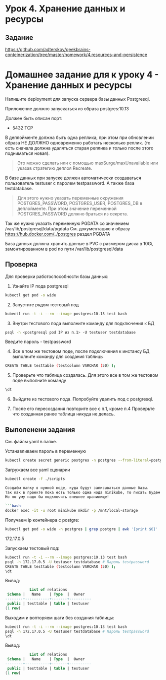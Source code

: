 # Урок 4. Хранение данных и ресурсы

## Задание

https://github.com/adterskov/geekbrains-conteinerization/tree/master/homework/4.resources-and-persistence

# Домашнее задание для к уроку 4 - Хранение данных и ресурсы

Напишите deployment для запуска сервера базы данных Postgresql.

Приложение должно запускаться из образа postgres:10.13

Должен быть описан порт:

- 5432 TCP

В деплойменте должна быть одна реплика, при этом при обновлении образа
НЕ ДОЛЖНО одновременно работать несколько реплик.
(то есть сначала должна удаляться старая реплика и только после этого подниматься новая).

> Это можно сделать или с помощью maxSurge/maxUnavailable или указав стратегию деплоя Recreate.

В базе данных при запуске должен автоматически создаваться пользователь testuser
с паролем testpassword. А также база testdatabase.

> Для этого нужно указать переменные окружения POSTGRES_PASSWORD, POSTGRES_USER, POSTGRES_DB в деплойменте.
> При этом значение переменной POSTGRES_PASSWORD должно браться из секрета.

Так же нужно указать переменную PGDATA со значением /var/lib/postgresql/data/pgdata
См. документацию к образу https://hub.docker.com/_/postgres раздел PGDATA

База данных должна хранить данные в PVC c размером диска в 10Gi, замонтированном в pod по пути /var/lib/postgresql/data


## Проверка

Для проверки работоспособности базы данных:

1. Узнайте IP пода postgresql

```bash
kubectl get pod -o wide
```

2. Запустите рядом тестовый под

```bash
kubectl run -t -i --rm --image postgres:10.13 test bash
```

3. Внутри тестового пода выполните команду для подключения к БД

```bash
psql -h <postgresql pod IP из п.1> -U testuser testdatabase
```

Введите пароль - testpassword

4. Все в том же тестовом поде, после подключения к инстансу БД выполните команду для создания таблицы

```bash
CREATE TABLE testtable (testcolumn VARCHAR (50) );
```

5. Проверьте что таблица создалась. Для этого все в том же тестовом поде выполните команду

```bash
\dt
```

6. Выйдите из тестового пода. Попробуйте удалить под с postgresql.

7. После его пересоздания повторите все с п.1, кроме п.4
Проверьте что созданная ранее таблица никуда не делась.


## Выполенени задания

См. файлы yaml в папке.

Устанавливаем пароль в переменную

```bash
kubectl create secret generic postgres -n postgres --from-literal=postgre-pass=testpassword
```

Загружаем все yaml сценарии

```bash
kubectl create -f ./scripts

Создаём папку в нужной ноде, куда будут записываться данные базы.
Так как в проекте пока есть только одна нода minikube, то писать будем прямо туда, в контейнер.
Но по уму надо бы подключить внешнее хранилище!

```bash
docker exec -it -u root minikube mkdir -p /mnt/local-storage
```

Получаем ip контейнера с postgre:

```bash
kubectl get pod -o wide -n postgres | grep postgre | awk '{print $6}'
```

172.17.0.5

Запускаем тестовый под:

```bash
kubectl run -t -i --rm --image postgres:10.13 test bash
psql -h 172.17.0.5 -U testuser testdatabase # Пароль testpassword
CREATE TABLE testtable (testcolumn VARCHAR (50) );
\dt
```

Вывод:

```sql
           List of relations
 Schema |   Name    | Type  |  Owner
--------+-----------+-------+----------
 public | testtable | table | testuser
(1 row)
```

Выходим и вопторяем шаги без создания таблицы:

```bash
kubectl run -t -i --rm --image postgres:10.13 test bash
psql -h 172.17.0.5 -U testuser testdatabase # Пароль testpassword
\dt
```

Вывод:

```sql
           List of relations
 Schema |   Name    | Type  |  Owner
--------+-----------+-------+----------
 public | testtable | table | testuser
(1 row)
```



